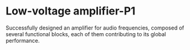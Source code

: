 # Low-voltage amplifier-P1

Successfully designed an amplifier for audio frequencies, composed of several functional blocks, each of them contributing to its global performance.
